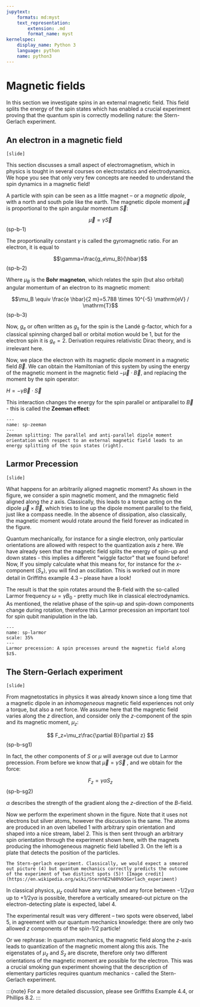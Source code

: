 ```yaml
---
jupytext:
    formats: md:myst
    text_representation:
        extension: .md
        format_name: myst
kernelspec:
    display_name: Python 3
    language: python
    name: python3
---
```


# Magnetic fields

<!-- Griffiths 4.4.2(but much better text in Ph8.2 -->
In this section we investigate spins in an external magnetic field. This field splits the energy of the spin states which has enabled a crucial experiment proving that the quantum spin is correctly modelling nature: the Stern-Gerlach experiment.


## An electron in a magnetic field

`[slide]`

This section discusses a small aspect of electromagnetism, which in physics is tought in several courses on electrostatics and electrodynamics. We hope you see that only very few concepts are needed to understand the spin dynamics in a magnetic field!

A particle with spin can be seen as a little magnet – or a *magnetic dipole*, with a north and south pole like the earth. The magnetic dipole moment $\vec{\mu}$ is proportional to the spin angular momentum $\vec{S}$:

$$\vec{\mu}=\gamma\vec{S}$$(sp-b-1)

The proportionality constant $\gamma$ is called the gyromagnetic ratio. For an electron, it is equal to 

$$\gamma=\frac{g_e\mu_B}{\hbar}$$(sp-b-2)

Where $\mu_B$ is the **Bohr magneton**, which relates the spin (but also orbital) angular momentum of an electron to its magnetic moment:

$$\mu_B \equiv \frac{e \hbar}{2 m}=5.788 \times 10^{-5} \mathrm{eV} / \mathrm{T}$$(sp-b-3)

Now, $g_e$ or often written as $g_s$ for the spin is the Landé g-factor, which for a classical spinning charged ball or orbital motion would be $1$, but for the electron spin it is $g_e=2$. Derivation requires relativistic Dirac theory, and is irrelevant here.

 Now, we place the electron with its magnetic dipole moment in a magnetic field $\vec{B}$. We can obtain the Hamiltonian of this system by using the energy of the magnetic moment in the magnetic field $-\vec{\mu}\cdot\vec{B}$, and replacing the moment by the spin operator:

$H=-\gamma\vec{B}\cdot\vec{S}$

This interaction changes the energy for the spin parallel or antiparallel to $\vec{B}$ - this is called the **Zeeman effect**:

```{figure} figures/spin/zeeman.png
---
name: sp-zeeman
---
Zeeman splitting: The parallel and anti-parallel dipole moment orientation with respect to an external magnetic field leads to an energy splitting of the spin states (right).
```


## Larmor Precession

`[slide]`

What happens for an arbitrarily aligned magnetic moment? As shown in the figure, we consider a spin magnetic moment, and the mmagnetic field aligned along the $z$ axis. Classically, this leads to a torque acting on the dipole $\vec{\mu}\times\vec{B}$, which tries to line up the dipole moment parallel to the field, just like a compass needle. In the absence of dissipation, also classically, the magnetic moment would rotate around the field forever as indicated in the figure.

Quantum mechanically, for instance for a single electron, only particular orientations are allowed with respect to the quantization axis $z$ here. We have already seen that the magnetic field splits the energy of spin-up and down states - this implies a different "wiggle factor" that we found before! Now, If you simply calculate what this means for, for instance for the $x$-component $\langle S_x\rangle$, you will find an oscillation. This is worked out in more detail in Griffiths example 4.3 – please have a look!

The result is that the spin rotates around the B-field with the so-called Larmor frequency $\omega=\gamma B_0$ - pretty much like in classical electrodynamics. As mentioned, the relative phase of the spin-up and spin-down components change during rotation, therefore this Larmor precession an important tool for spin qubit manipulation in the lab.

```{figure} figures/spin/larmor.png
---
name: sp-larmor
scale: 35%
---
Larmor precession: A spin precesses around the magnetic field along $z$.
```

## The Stern-Gerlach experiment

`[slide]`
<!-- [Griffiths example 4.4] -->

From magnetostatics in physics it was already known since a long time that a magnetic dipole in an *inhomogeneous* magnetic field experiences not only a torque, but also a net force. We assume here that the magnetic field varies along the $z$ direction, and consider only the $z$-component of the spin and its magnetic moment, $\mu_z$:

$$
F_z=\mu_z\frac{\partial B}{\partial z}
$$(sp-b-sg1)

In fact, the other components of $S$ or $\mu$ will average out due to Larmor precession. From before we know that $\vec{\mu}=\gamma \vec{S}$ , and we obtain for the force:

$$
F_z=\gamma\alpha S_z
$$(sp-b-sg2)

$\alpha$ describes the strength of the gradient along the $z$-direction of the $B$-field.

Now we perform the experiment shown in the figure. Note that it uses not electrons but silver atoms, however the discussion is the same. The atoms are produced in an oven labelled 1 with arbitrary spin orientation and shaped into a nice stream, label 2. This is then sent through an  arbitrary spin orientation through the experiment shown here, with the magnets producing the inhomogeneous magnetic field labelled 3. On the left is a plate that detects the position of the particles. 


```{figure} figures/spin/stern-gerlach.png
The Stern-gerlach experiment. Classically, we would expect a smeared out picture (4) but quantum mechanics correctly predicts the outcome of the experiment of two distinct spots (5)! [Image credit](https://en.wikipedia.org/wiki/Stern%E2%80%93Gerlach_experiment)
``````

In classical physics, $\mu_z$ could have any value, and any force between $-1/2 \gamma\alpha$ up to $+1/2 \gamma\alpha$ is possible, therefore a vertically smeared-out picture on the electron-detecting plate is expected, label 4.

The experimental result was very different – two spots were observed, label 5, in agreement with our quantum mechanics knowledge: there are only two allowed $z$ components of the spin-1/2 particle!

Or we rephrase: In quantum mechanics, the magnetic field along the $z$-axis leads to quantization of the magnetic moment along this axis. The eigenstates of $\mu_z$ and $S_z$ are discrete, therefore only two different orientations of the magnetic moment are possible for the electron. This was a crucial smoking gun experiment showing that the description of elementary particles requires quantum mechanics - called the Stern-Gerlach experiment.

:::{note}
For a more detailed discussion, please see Griffiths Example 4.4, or Phillips 8.2.
:::

